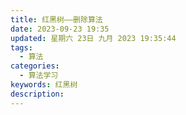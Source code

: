 ```yaml
---
title: 红黑树——删除算法
date: 2023-09-23 19:35
updated: 星期六 23日 九月 2023 19:35:44
tags:
  - 算法
categories:
  - 算法学习
keywords: 红黑树
description:
---
```



